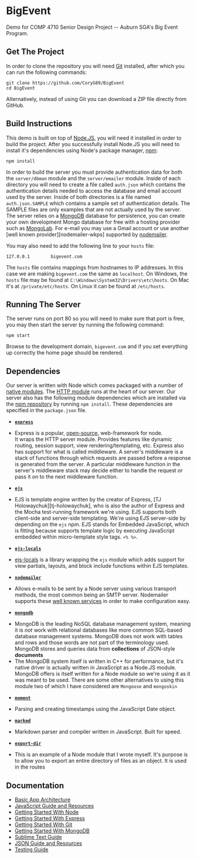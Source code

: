 BigEvent
========

Demo for COMP 4710 Senior Design Project -- Auburn SGA's Big Event Program.

Get The Project
---------------

In order to clone the repository you will need [Git][git] installed, after which
you can run the following commands:

    git clone https://github.com/CoryG89/BigEvent
    cd BigEvent

Alternatively, instead of using Git you can download a ZIP file directly from
GitHub.

Build Instructions
------------------
This demo is built on top of [Node.JS][node], you will need it installed in
order to build the project. After you successfully install Node.JS you will need
to install it's dependencies using Node's package manager, [npm][npm]:

    npm install

In order to build the server you must provide authentication data for both the
`server/dbman` module and the `server/emailer` module. Inside of each directory
you will need to create a file called `auth.json` which contains the
authentication details needed to access the database and email account used by
the server. Inside of both directories is a file named `auth.json.SAMPLE` which
contains a sample set of authentication details. The SAMPLE files are only
examples that are not actually used by the server. The server relies on a
[MongoDB][mongodb] database for persistence, you can create your own development
Mongo database for free with a hosting provider such as [MongoLab][mongolab].
For e-mail you may use a Gmail account or use another
[well known provider][nodemailer-wkps] supported by [nodemailer][nodemailer].

You may also need to add the following line to your `hosts` file:

    127.0.0.1        bigevent.com

The `hosts` file contains mappings from hostnames to IP addresses. In this case
we are making `bigevent.com` the same as `localhost`. On Windows, the `hosts`
file may be found at `C:\Windows\System32\Drivers\etc\hosts`. On Mac it's at
`/private/etc/hosts`. On Linux it can be found at `/etc/hosts`.


Running The Server
------------------
The server runs on port 80 so you will need to make sure that port is free,
you may then start the server by running the following command:

    npm start

Browse to the development domain, `bigevent.com` and if you set everything up
correctly the home page should be rendered.


Dependencies
------------
Our server is written with Node which comes packaged with a number of
[native modules][node-api]. The [HTTP module][node-api-http] runs at the heart
of our server. Our server also has the following module dependencies which are
installed via the [npm repository][npm] by running `npm install`. These
dependencies are specified in the `package.json` file.

 * [**`express`**][express]
  - Express is a popular, [open-source][express-repo], web-framework for node.  
    It wraps the HTTP server module. Provides features like dynamic routing, 
    session support, view rendering/templating, etc. Express also has support
    for what is called middleware. A server's middleware is a stack of functions
    through which requests are passed before a response is generated from the
    server. A particular middleware function in the server's middleware stack
    may decide either to handle the request or pass it on to the next middleware 
    function.

 * [**`ejs`**][ejs]
  - EJS is template engine written by the creator of Express, 
    [TJ Holowaychuk][tj-holowaychuk], who is also the author of Express and the
    Mocha test-running framework we're using. EJS supports both client-side and
    server-side templating. We're using EJS server-side by depending on the
    `ejs` npm. EJS stands for Embedded JavaScript, which is fitting because
    supports template logic by executing JavaScript embedded within
    micro-template style tags. `<% %>`.

 * [**`ejs-locals`**][ejs-locals]
  - [ejs-locals][ejs-locals] is a library wrapping the `ejs` module which adds
    support for view partials, layouts, and block include functions within EJS
    templates.

 * [**`nodemailer`**][nodemailer]
  - Allows e-mails to be sent by a Node server using various transport methods,
    the most common being an SMTP server. Nodemailer supports these
    [well known services][nodemailer-wpks] in order to make configuration easy.

 * [**`mongodb`**][mongodb]
  - MongoDB is the leading NoSQL database management system, meaning it is 
    *not* work with relational databases like more common SQL-based database
    management systems. MongoDB does not work with tables and rows and those
    words are not part of the terminology used. MongoDB stores and queries data
    from **collections** of JSON-style **documents**
  - The MongoDB system itself is written in C++ for performance, but it's
    native driver is actually written in JavaScript as a Node.JS module. MongoDB
    offers   is itself written for  a Node module so we're using it as it was
    meant to be used. There are some other alternatives to using this module
    two of which I have considered are `Mongoose` and `mongoskin`

 * [**`moment`**][moment]
  - Parsing and creating timestamps using the JavaScript Date object.

 * [**`marked`**][marked]
  - Markdown parser and compiler written in JavaScript. Built for speed.

 * [**`export-dir`**][export-dir]
  - This is an example of a Node module that I wrote myself. It's purpose is
    to allow you to export an entire directory of files as an object. It is
    used in the routes

Documentation
-------------
 - [Basic App Architecture][doc-architecture]
 - [JavaScript Guide and Resources][doc-javascript]
 - [Getting Started With Node][doc-node]
 - [Getting Started With Express][doc-express]
 - [Getting Started With Git][doc-git]
 - [Getting Started With MongoDB][doc-mongodb]
 - [Sublime Text Guide](docs/sublimetext.md)
 - [JSON Guide and Resources](docs/json.md)
 - [Testing Guide](docs/testing.md)

[git]: http://git-scm.com
[node]: http://nodejs.org
[node-api]: http://nodejs.org/api
[node-api-http]: http://nodejs.org/api/http.html
[npm]: https://npmjs.org
[express]: http://expressjs.com
[express-repo]: https://github.com/visionmedia/express
[ejs]: http://embeddedjs.com
[ejs-locals]: https://github.com/randometc/ejs-locals
[mongodb]: http://mongodb.org
[mongolab]: http://mongolab.com
[nodemailer]: https://github.com/andris9/Nodemailer
[nodemailer-wpks]: https://github.com/andris9/Nodemailer#well-known-services-for-smtp
[moment]: https://github.com/moment/moment
[marked]: https://github.com/chjj/marked
[export-dir]: https://github.com/CoryG89/export-dir

[doc-architecture]: docs/architecture.md
[doc-javascript]: docs/javascript.md
[doc-node]: docs/node.md
[doc-express]: docs/express.md
[doc-git]: docs/git.md
[doc-mongodb]: docs/mongodb.md
[doc-sublimetext]: docs/sublimetext.md
[doc-json]: docs/json.md
[doc-testing]: docs/testing.md
